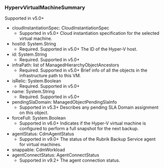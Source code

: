 ### HypervVirtualMachineSummary
Supported in v5.0+

- cloudInstantiationSpec: CloudInstantiationSpec
  - Supported in v5.0+
Cloud instantiation specification for the selected virtual machine.
- hostId: System.String
  - Required. Supported in v5.0+
The ID of the Hyper-V host.
- id: System.String
  - Required. Supported in v5.0+
- infraPath: list of ManagedHierarchyObjectAncestors
  - Required. Supported in v5.0+
Brief info of all the objects in the infrastructure path to this VM.
- isRelic: System.Boolean
  - Required. Supported in v5.0+
- name: System.String
  - Required. Supported in v5.0+
- pendingSlaDomain: ManagedObjectPendingSlaInfo
  - Supported in v5.3+
Describes any pending SLA Domain assignment on this object.
- forceFull: System.Boolean
  - Supported in v6.0+
Indicates if the Hyper-V virtual machine is configured to perform a full snapshot for the next backup.
- agentStatus: CdmAgentStatus
  - Supported in v9.0+
The status of the Rubrik Backup Service agent for virtual machines.
- snappable: CdmWorkload
- agentConnectStatus: AgentConnectStatus
  - Supported in v9.2+
The agent connection status.

